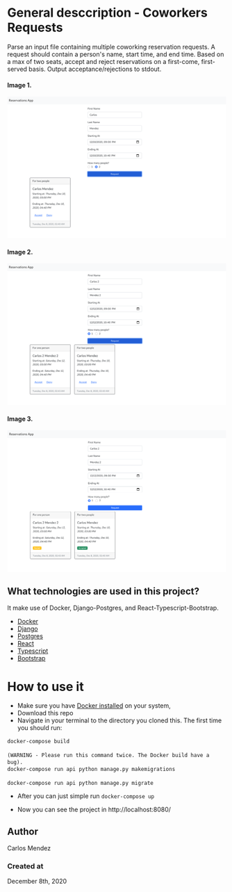 # General desccription - Coworkers Requests

Parse an input file containing multiple coworking reservation requests. A request should contain a person's name, start time, and end time. Based on a max of two seats, accept and reject reservations on a first-come, first-served basis. Output acceptance/rejections to stdout.

#### Image 1.
![Desktop](./pics/1.png)

#### Image 2.
![Desktop](./pics/2.png)

#### Image 3.
![Desktop](./pics/3.png)

## What technologies are used in this project?
It make use of Docker, Django-Postgres, and React-Typescript-Bootstrap.

- [Docker](https://www.docker.com/)
- [Django](https://www.djangoproject.com/)
- [Postgres](https://www.postgresql.org/)
- [React](https://reactjs.org/)
- [Typescript](https://www.typescriptlang.org/)
- [Bootstrap](https://getbootstrap.com/)

# How to use it

-   Make sure you have [Docker installed](https://docs.docker.com/docker-for-mac/install/) on your system,
-   Download this repo
-   Navigate in your terminal to the directory you cloned this. The first time you should run: 
```
docker-compose build

(WARNING - Please run this command twice. The Docker build have a bug).
docker-compose run api python manage.py makemigrations

docker-compose run api python manage.py migrate
```
-   After you can just simple run `docker-compose up`

-   Now you can see the project in http://localhost:8080/

## Author

Carlos Mendez

### Created at

December 8th, 2020





